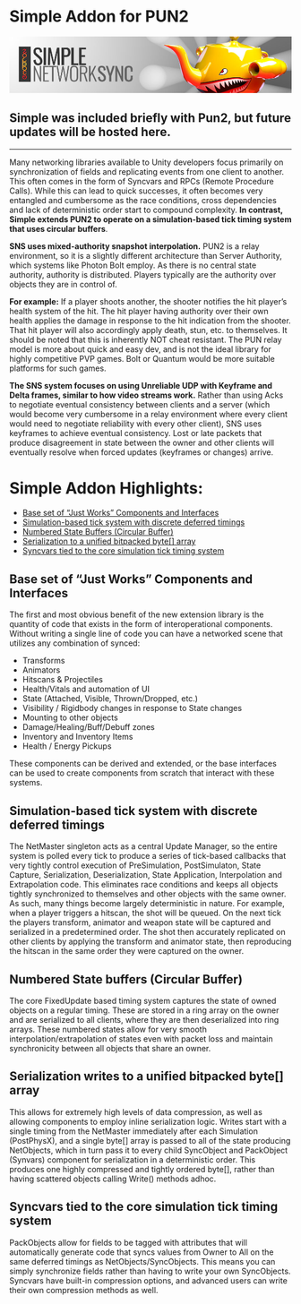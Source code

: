 # Simple Addon for PUN2
![](Docs/Img/SNS_DocumentHeader.jpg)

## Simple was included briefly with Pun2, but future updates will be hosted here.

----
Many networking libraries available to Unity developers focus primarily on synchronization of fields and replicating events from one client to another. This often comes in the form of Syncvars and RPCs (Remote Procedure Calls). While this can lead to quick successes, it often becomes very entangled and cumbersome as the race conditions, cross dependencies and lack of deterministic order start to compound complexity. **In contrast, Simple extends PUN2 to operate on a simulation-based tick timing system that uses circular buffers**. 

**SNS uses mixed-authority snapshot interpolation.** PUN2 is a relay environment, so it is a slightly different architecture than Server Authority, which systems like Photon Bolt employ. As there is no central state authority, authority is distributed. Players typically are the authority over objects they are in control of.

**For example:** If a player shoots another, the shooter notifies the hit player’s health system of the hit. The hit player having authority over their own health applies the damage in response to the hit indication from the shooter. That hit player will also accordingly apply death, stun, etc. to themselves. It should be noted that this is inherently NOT cheat resistant. The PUN relay model is more about quick and easy dev, and is not the ideal library for highly competitive PVP games. Bolt or Quantum would be more suitable platforms for such games.

**The SNS system focuses on using Unreliable UDP with Keyframe and Delta frames, similar to how video streams work.** Rather than using Acks to negotiate eventual consistency between clients and a server (which would become very cumbersome in a relay environment where every client would need to negotiate reliability with every other client), SNS uses keyframes to achieve eventual consistency. Lost or late packets that produce disagreement in state between the owner and other clients will eventually resolve when forced updates (keyframes or changes) arrive.

# Simple Addon Highlights:
* [Base set of “Just Works” Components and Interfaces](#Components)
* [Simulation-based tick system with discrete deferred timings](#Simulation)
* [Numbered State Buffers (Circular Buffer)](#Buffers)
* [Serialization to a unified bitpacked byte\[\] array](#Serialization)
* [Syncvars tied to the core simulation tick timing system](#Syncvars)
## <a name="Components"></a>Base set of “Just Works” Components and Interfaces
The first and most obvious benefit of the new extension library is the quantity of code that exists in the form of interoperational components. Without writing a single line of code you can have a networked scene that utilizes any combination of synced:
* Transforms
* Animators
* Hitscans & Projectiles
* Health/Vitals and automation of UI
* State (Attached, Visible, Thrown/Dropped, etc.)
* Visibility / Rigidbody changes in response to State changes
* Mounting to other objects
* Damage/Healing/Buff/Debuff zones
* Inventory and Inventory Items
* Health / Energy Pickups

These components can be derived and extended, or the base interfaces can be used to create components from scratch that interact with these systems.

## <a name="Simulation"></a>Simulation-based tick system with discrete deferred timings
The NetMaster singleton acts as a central Update Manager, so the entire system is polled every tick to produce a series of tick-based callbacks that very tightly control execution of PreSimulation, PostSimulaton, State Capture, Serialization, Deserialization,  State Application, Interpolation and Extrapolation code.  This eliminates race conditions and keeps all objects tightly synchronized to themselves and other objects with the same owner. As such, many things become largely deterministic in nature. For example, when a player triggers a hitscan, the shot will be queued. On the next tick the players transform, animator and weapon state will be captured and serialized in a predetermined order. The shot then accurately replicated on other clients by applying  the transform and animator state, then reproducing the hitscan in the same order they were captured on the owner.

## <a name="Buffers"></a>Numbered State buffers (Circular Buffer)
The core FixedUpdate based timing system captures the state of owned objects on a regular timing. These are stored in a ring array on the owner and are serialized to all clients, where they are then deserialized into ring arrays. These numbered states allow for very smooth interpolation/extrapolation of states even with packet loss and maintain synchronicity between all objects that share an owner.

## <a name="Serialization"></a>Serialization writes to a unified bitpacked byte[] array
This allows for extremely high levels of data compression, as well as allowing components to employ inline serialization logic. Writes start with a single timing from the NetMaster immediately after each Simulation (PostPhysX), and a single byte[] array is passed to all of the state producing NetObjects, which in turn pass it to every child SyncObject and PackObject (Synvars) component for serialization in a deterministic order. This produces one highly compressed and tightly ordered byte[], rather than having scattered objects calling Write() methods adhoc.

## <a name="Syncvars"></a>Syncvars tied to the core simulation tick timing system
PackObjects allow for fields to be tagged with attributes that will automatically generate code that syncs values from Owner to All on the same deferred timings as NetObjects/SyncObjects. This means you can simply synchronize fields rather than having to write your own SyncObjects. Syncvars have built-in compression options, and advanced users can write their own compression methods as well.

